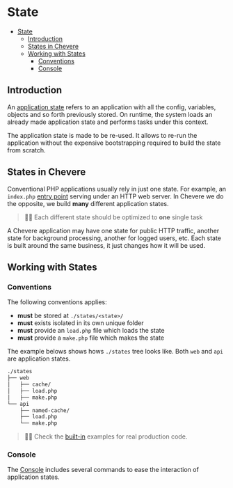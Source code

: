 # State

- [State](#state)
  - [Introduction](#introduction)
  - [States in Chevere](#states-in-chevere)
  - [Working with States](#working-with-states)
    - [Conventions](#conventions)
    - [Console](#console)

## Introduction

An [application state](https://en.wikipedia.org/wiki/State_(computer_science)) refers to an application with all the config, variables, objects and so forth previously stored. On runtime, the system loads an already made application state and performs tasks under this context.

The application state is made to be re-used. It allows to re-run the application without the expensive bootstrapping required to build the state from scratch.

## States in Chevere

Conventional PHP applications usually rely in just one state. For example, an `index.php` [entry point](https://en.wikipedia.org/wiki/Entry_point) serving under an HTTP web server. In Chevere we do the opposite, we build **many** different application states.

> 🧔🏾 Each different state should be optimized to **one** single task

A Chevere application may have one state for public HTTP traffic, another state for background processing, another for logged users, etc. Each state is built around the same business, it just changes how it will be used.

## Working with States

### Conventions

The following conventions applies:

* **must** be stored at `./states/<state>/`
* **must** exists isolated in its own unique folder
* **must** provide an `load.php` file which loads the state
* **must** provide a `make.php` file which makes the state

The example belows shows hows `./states` tree looks like. Both `web` and `api` are application states.

```bash
./states
├── web
│   ├── cache/
│   ├── load.php
│   ├── make.php
└── api
    ├── named-cache/
    ├── load.php
    └── make.php
```

> 🧔🏾 Check the [built-in]() examples for real production code.

### Console

The [Console](../components/console.md#state) includes several commands to ease the interaction of application states.